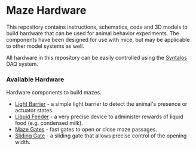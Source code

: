 # Maze Hardware

This repository contains instructions, schematics, code and 3D models to build
hardware that can be used for animal behavior experiments.
The components have been designed for use with mice, but may be applicable
to other model systems as well.

All hardware in this repository can be easily controlled using the
[Syntalos](https://github.com/bothlab/syntalos) DAQ system.

### Available Hardware

Hardware components to build mazes.

* [Light Barrier](LightBarrier/info.md) - a simple light barrier to detect the animal's presence or actuator states.
* [Liquid Feeder](LiquidFeeder/info.md) - a very precise device to administer rewards of liquid food (e.g. condensed milk).
* [Maze Gates](MazeGates/info.md) - fast gates to open or close maze passages.
* [Sliding Gate](SlidingGate/info.md) - a sliding gate that allows precise control of the opening width.
